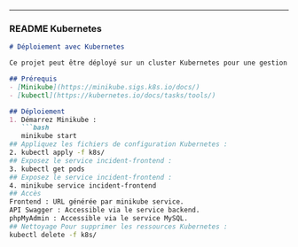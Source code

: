 
---

### README Kubernetes
```markdown
# Déploiement avec Kubernetes

Ce projet peut être déployé sur un cluster Kubernetes pour une gestion avancée.

## Prérequis
- [Minikube](https://minikube.sigs.k8s.io/docs/)
- [kubectl](https://kubernetes.io/docs/tasks/tools/)

## Déploiement
1. Démarrez Minikube :
   ```bash
   minikube start
## Appliquez les fichiers de configuration Kubernetes :
2. kubectl apply -f k8s/
## Exposez le service incident-frontend :
3. kubectl get pods
## Exposez le service incident-frontend :
4. minikube service incident-frontend
## Accès
Frontend : URL générée par minikube service.
API Swagger : Accessible via le service backend.
phpMyAdmin : Accessible via le service MySQL.
## Nettoyage Pour supprimer les ressources Kubernetes :
kubectl delete -f k8s/